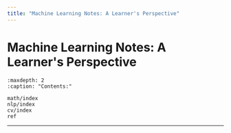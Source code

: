 ```yaml
---
title: "Machine Learning Notes: A Learner's Perspective"
---
```


# Machine Learning Notes: A Learner's Perspective

```{toctree}
:maxdepth: 2
:caption: "Contents:"

math/index
nlp/index
cv/index
ref
```

---

```{disqus}

```
